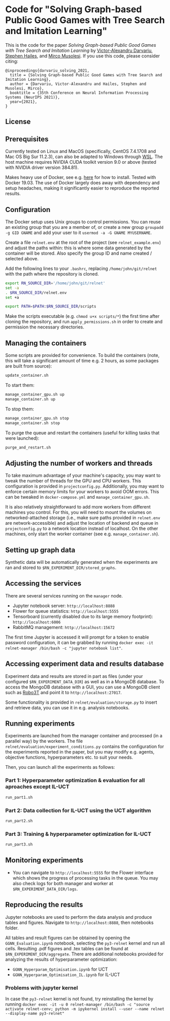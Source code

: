 # Code for "Solving Graph-based Public Good Games with Tree Search and Imitation Learning"

This is the code for the paper _Solving Graph-based Public Good Games with Tree Search and Imitation Learning_ by [Victor-Alexandru Darvariu](https://victor.darvariu.me), [Stephen Hailes](http://www.cs.ucl.ac.uk/drupalpeople/S.Hailes.html), and [Mirco Musolesi](https://mircomusolesi.org). If you use this code, please consider citing:

```
@inproceedings{darvariu_solving_2021,
  title = {Solving Graph-based Public Good Games with Tree Search and Imitation Learning},
  author = {Darvariu, Victor-Alexandru and Hailes, Stephen and Musolesi, Mirco},
  booktitle = {35th Conference on Neural Information Processing Systems (NeurIPS 2021)},
  year={2021},
}
```

## License

## Prerequisites
Currently tested on Linux and MacOS (specifically, CentOS 7.4.1708 and Mac OS Big Sur 11.2.3), can also be adapted to Windows through [WSL](https://docs.microsoft.com/en-us/windows/wsl/about). The host machine requires NVIDIA CUDA toolkit version 9.0 or above (tested with NVIDIA driver version 384.81).

Makes heavy use of Docker, see e.g. [here](https://docs.docker.com/engine/install) for how to install. Tested with Docker 19.03. The use of Docker largely does away with dependency and setup headaches, making it significantly easier to reproduce the reported results.

## Configuration
The Docker setup uses Unix groups to control permissions. You can reuse an existing group that you are a member of, or create a new group `groupadd -g GID GNAME` and add your user to it `usermod -a -G GNAME MYUSERNAME`. 

Create a file `relnet.env` at the root of the project (see `relnet_example.env`) and adjust the paths within: this is where some data generated by the container will be stored. Also specify the group ID and name created / selected above.

Add the following lines to your `.bashrc`, replacing `/home/john/git/relnet` with the path where the repository is cloned. 

```bash
export RN_SOURCE_DIR='/home/john/git/relnet'
set -a
. $RN_SOURCE_DIR/relnet.env
set +a

export PATH=$PATH:$RN_SOURCE_DIR/scripts
```

Make the scripts executable (e.g. `chmod u+x scripts/*`) the first time after cloning the repository, and run `apply_permissions.sh` in order to create and permission the necessary directories.

## Managing the containers
Some scripts are provided for convenience. To build the containers (note, this will take a significant amount of time e.g. 2 hours, as some packages are built from source):
```bash
update_container.sh
```
To start them:
```bash
manage_container_gpu.sh up
manage_container.sh up
```
To stop them:
```bash
manage_container_gpu.sh stop
manage_container.sh stop
```
To purge the queue and restart the containers (useful for killing tasks that were launched):
```bash
purge_and_restart.sh
```

## Adjusting the number of workers and threads
To take maximum advantage of your machine's capacity, you may want to tweak the number of threads for the GPU and CPU workers. This configuration is provided in `projectconfig.py`.
Additionally, you may want to enforce certain memory limits for your workers to avoid OOM errors. This can be tweaked in `docker-compose.yml` and `manage_container_gpu.sh`.

It is also relatively straightforward to add more workers from different machines you control. For this, you will need to mount the volumes on networked-attached storage (i.e., make sure paths provided in `relnet.env` are network-accessible) and adjust the location of backend and queue in `projectconfig.py` to a network location instead of localhost. On the other machines, only start the worker container (see e.g. `manage_container.sh`).  

## Setting up graph data

Synthetic data will be automatically generated when the experiments are ran and stored to `$RN_EXPERIMENT_DIR/stored_graphs`.

## Accessing the services
There are several services running on the `manager` node.
- Jupyter notebook server: `http://localhost:8888`
- Flower for queue statistics: `http://localhost:5555`
- Tensorboard (currently disabled due to its large memory footprint): `http://localhost:6006`
- RabbitMQ management: `http://localhost:15672`

The first time Jupyter is accessed it will prompt for a token to enable password configuration, it can be grabbed by running `docker exec -it relnet-manager /bin/bash -c "jupyter notebook list"`.

## Accessing experiment data and results database
Experiment data and results are stored in part as files (under your configured `$RN_EXPERIMENT_DATA_DIR`) as well as in a MongoDB database.
To access the MongoDB database with a GUI, you can use a MongoDB client such as [Robo3T](https://robomongo.org/download) and point it to `http://localhost:27017`.

Some functionality is provided in `relnet/evaluation/storage.py` to insert and retrieve data, you can use it in e.g. analysis notebooks.

## Running experiments
Experiments are launched from the manager container and processed (in a parallel way) by the workers.
The file `relnet/evaluation/experiment_conditions.py` contains the configuration for the experiments reported in the paper, but you may modify e.g. agents, objective functions, hyperparameters etc. to suit your needs.

Then, you can launch all the experiments as follows:

### Part 1: Hyperparameter optimization & evaluation for all aproaches except IL-UCT

```bash
run_part1.sh
```

### Part 2: Data collection for IL-UCT using the UCT algorithm

```bash
run_part2.sh
```

### Part 3: Training & hyperparameter optimization for IL-UCT
```bash
run_part3.sh
```

## Monitoring experiments

- You can navigate to `http://localhost:5555` for the Flower interface which shows the progress of processing tasks in the queue. You may also check logs for both manager and worker at `$RN_EXPERIMENT_DATA_DIR/logs`.

## Reproducing the results

Jupyter notebooks are used to perform the data analysis and produce tables and figures. Navigate to `http://localhost:8888`, then notebooks folder.

All tables and result figures can be obtained by opening the `GGNN_Evaluation.ipynb` notebook, selecting the `py3-relnet` kernel and run all cells. Resulting .pdf figures and .tex tables can be found at `$RN_EXPERIMENT_DIR/aggregate`.
There are additional notebooks provided for analyzing the results of hyperparameter optimization:
- `GGNN_Hyperparam_Optimisation.ipynb` for UCT
- `GGNN_Hyperparam_Optimisation_IL.ipynb` for IL-UCT
 
 
### Problems with jupyter kernel
In case the `py3-relnet` kernel is not found, try reinstalling the kernel by running `docker exec -it -u 0 relnet-manager /bin/bash -c "source activate relnet-cenv; python -m ipykernel install --user --name relnet --display-name py3-relnet"`